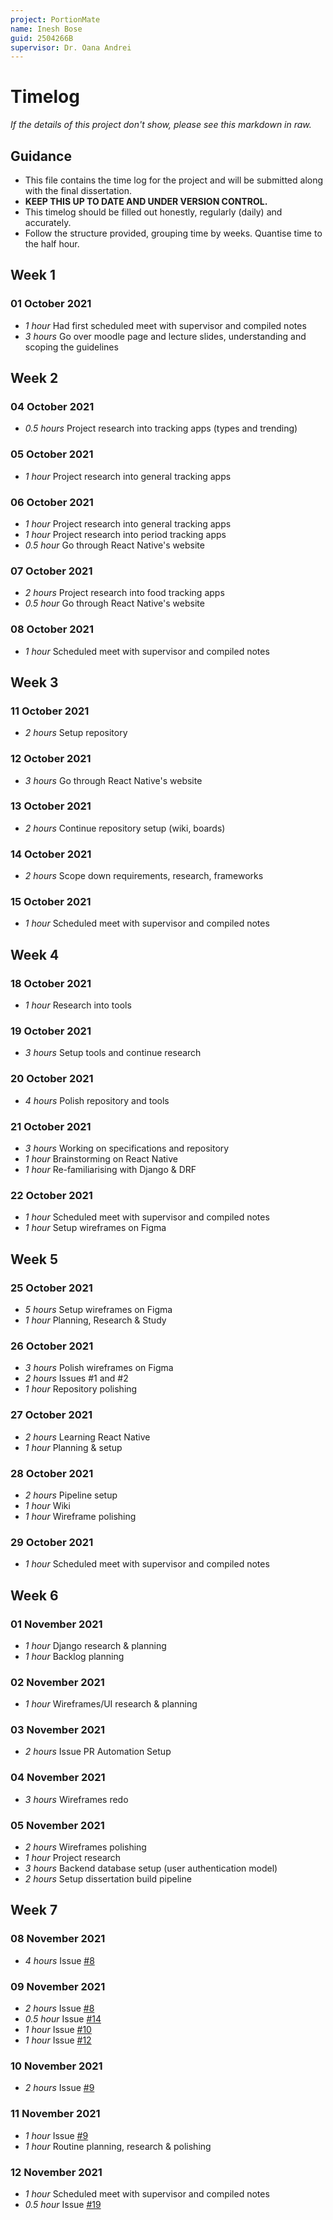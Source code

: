 ```yaml
---
project: PortionMate
name: Inesh Bose
guid: 2504266B
supervisor: Dr. Oana Andrei
---
```


# Timelog

<!-- <a href="https://github.com/ineshbose/portion-mate/graphs/commit-activity" target="_blank"><img alt="GitHub commit activity" src="https://img.shields.io/github/commit-activity/w/ineshbose/portion-mate?style=flat-square"></a> -->
<!-- <a href="https://github.com/ineshbose/portion-mate/commits/" target="_blank"><img alt="GitHub last commit" src="https://img.shields.io/github/last-commit/ineshbose/portion-mate?style=flat-square"></a> -->

*If the details of this project don't show, please see this markdown in raw.*

## Guidance
* This file contains the time log for the project and will be submitted along with the final dissertation.
* **KEEP THIS UP TO DATE AND UNDER VERSION CONTROL.**
* This timelog should be filled out honestly, regularly (daily) and accurately.
* Follow the structure provided, grouping time by weeks. Quantise time to the half hour.

## Week 1

### 01 October 2021

* *1 hour* Had first scheduled meet with supervisor and compiled notes
* *3 hours* Go over moodle page and lecture slides, understanding and scoping the guidelines

## Week 2

### 04 October 2021

* *0.5 hours* Project research into tracking apps (types and trending)

### 05 October 2021

* *1 hour* Project research into general tracking apps

### 06 October 2021

* *1 hour* Project research into general tracking apps
* *1 hour* Project research into period tracking apps
* *0.5 hour* Go through React Native's website

### 07 October 2021

* *2 hours* Project research into food tracking apps
* *0.5 hour* Go through React Native's website

### 08 October 2021

* *1 hour* Scheduled meet with supervisor and compiled notes

## Week 3

### 11 October 2021

* *2 hours* Setup repository

### 12 October 2021

* *3 hours* Go through React Native's website

### 13 October 2021

* *2 hours* Continue repository setup (wiki, boards)

### 14 October 2021

* *2 hours* Scope down requirements, research, frameworks

### 15 October 2021

* *1 hour* Scheduled meet with supervisor and compiled notes

## Week 4

### 18 October 2021

* *1 hour* Research into tools

### 19 October 2021

* *3 hours* Setup tools and continue research

### 20 October 2021

* *4 hours* Polish repository and tools

### 21 October 2021

* *3 hours* Working on specifications and repository
* *1 hour* Brainstorming on React Native
* *1 hour* Re-familiarising with Django & DRF

### 22 October 2021

* *1 hour* Scheduled meet with supervisor and compiled notes
* *1 hour* Setup wireframes on Figma

## Week 5

### 25 October 2021

* *5 hours* Setup wireframes on Figma
* *1 hour* Planning, Research & Study

### 26 October 2021

* *3 hours* Polish wireframes on Figma
* *2 hours* Issues #1 and #2
* *1 hour* Repository polishing

### 27 October 2021

* *2 hours* Learning React Native
* *1 hour* Planning & setup

### 28 October 2021

* *2 hours* Pipeline setup
* *1 hour* Wiki
* *1 hour* Wireframe polishing

### 29 October 2021

* *1 hour* Scheduled meet with supervisor and compiled notes

## Week 6

### 01 November 2021

* *1 hour* Django research & planning
* *1 hour* Backlog planning

### 02 November 2021

* *1 hour* Wireframes/UI research & planning

### 03 November 2021

* *2 hours* Issue PR Automation Setup

### 04 November 2021

* *3 hours* Wireframes redo

### 05 November 2021

* *2 hours* Wireframes polishing
* *1 hour* Project research
* *3 hours* Backend database setup (user authentication model)
* *2 hours* Setup dissertation build pipeline

## Week 7

### 08 November 2021

* *4 hours* Issue [#8](https://github.com/ineshbose/portion-mate/issues/8)

### 09 November 2021

* *2 hours* Issue [#8](https://github.com/ineshbose/portion-mate/issues/8)
* *0.5 hour* Issue [#14](https://github.com/ineshbose/portion-mate/issues/14)
* *1 hour* Issue [#10](https://github.com/ineshbose/portion-mate/issues/10)
* *1 hour* Issue [#12](https://github.com/ineshbose/portion-mate/issues/12)

### 10 November 2021

* *2 hours* Issue [#9](https://github.com/ineshbose/portion-mate/issues/9)

### 11 November 2021

* *1 hour* Issue [#9](https://github.com/ineshbose/portion-mate/issues/9)
* *1 hour* Routine planning, research & polishing

### 12 November 2021

* *1 hour* Scheduled meet with supervisor and compiled notes
* *0.5 hour* Issue [#19](https://github.com/ineshbose/portion-mate/issues/19)
